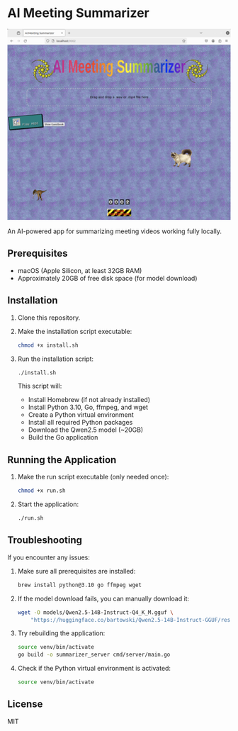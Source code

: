 # AI Meeting Summarizer

<p align="center">
  <img src="summarizer.png" alt="AI Meeting Summarizer" width="800"/>
</p>

An AI-powered app for summarizing meeting videos working fully locally.

## Prerequisites

- macOS (Apple Silicon, at least 32GB RAM)
- Approximately 20GB of free disk space (for model download)

## Installation

1. Clone this repository.

2. Make the installation script executable:
   ```bash
   chmod +x install.sh
   ```

3. Run the installation script:
   ```bash
   ./install.sh
   ```

   This script will:
   - Install Homebrew (if not already installed)
   - Install Python 3.10, Go, ffmpeg, and wget
   - Create a Python virtual environment
   - Install all required Python packages
   - Download the Qwen2.5 model (~20GB)
   - Build the Go application

## Running the Application

1. Make the run script executable (only needed once):
   ```bash
   chmod +x run.sh
   ```

2. Start the application:
   ```bash
   ./run.sh
   ```

## Troubleshooting

If you encounter any issues:

1. Make sure all prerequisites are installed:
   ```bash
   brew install python@3.10 go ffmpeg wget
   ```

2. If the model download fails, you can manually download it:
   ```bash
   wget -O models/Qwen2.5-14B-Instruct-Q4_K_M.gguf \
       "https://huggingface.co/bartowski/Qwen2.5-14B-Instruct-GGUF/resolve/main/Qwen2.5-14B-Instruct-Q4_K_M.gguf?download=true"
   ```

3. Try rebuilding the application:
   ```bash
   source venv/bin/activate
   go build -o summarizer_server cmd/server/main.go
   ```

4. Check if the Python virtual environment is activated:
   ```bash
   source venv/bin/activate
   ```

## License

MIT

